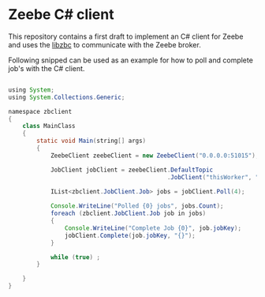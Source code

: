 # Zeebe C# client

This repository contains a first draft to implement an C# client for Zeebe and
uses the [libzbc](https://github.com/zeebe-io/libzbc) to communicate with the Zeebe broker.

Following snipped can be used as an example for how to poll and complete job's with the C# client.


```java

using System;
using System.Collections.Generic;

namespace zbclient
{
    class MainClass
    {
        static void Main(string[] args)
        {
            ZeebeClient zeebeClient = new ZeebeClient("0.0.0.0:51015");

            JobClient jobClient = zeebeClient.DefaultTopic
                                             .JobClient("thisWorker", "myType");
            
            IList<zbclient.JobClient.Job> jobs = jobClient.Poll(4);

            Console.WriteLine("Polled {0} jobs", jobs.Count);
            foreach (zbclient.JobClient.Job job in jobs)
            {
                Console.WriteLine("Complete Job {0}", job.jobKey);
                jobClient.Complete(job.jobKey, "{}");
            }

            while (true) ;
        }

    }
}

```
